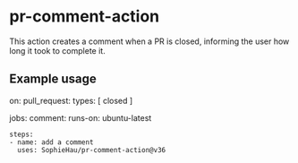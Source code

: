 # pr-comment-action

This action creates a comment when a PR is closed, informing the user how long it took to complete it.

## Example usage

on:
  pull_request:
    types: [ closed ]

jobs:
  comment:
    runs-on: ubuntu-latest

    steps:
    - name: add a comment
      uses: SophieHau/pr-comment-action@v36
